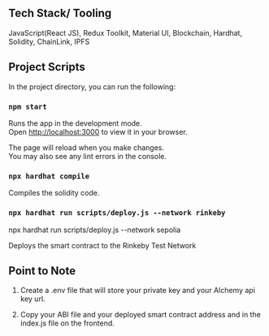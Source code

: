 

## Tech Stack/ Tooling

JavaScript(React JS), Redux Toolkit, Material UI, Blockchain, Hardhat, Solidity, ChainLink, IPFS

## Project Scripts

In the project directory, you can run the following:

### `npm start`

Runs the app in the development mode.\
Open [http://localhost:3000](http://localhost:3000) to view it in your browser.

The page will reload when you make changes.\
You may also see any lint errors in the console.

### `npx hardhat compile`

Compiles the solidity code.

### `npx hardhat run scripts/deploy.js --network rinkeby`

npx hardhat run scripts/deploy.js --network sepolia

Deploys the smart contract to the Rinkeby Test Network

## Point to Note

1. Create a .env file that will store your private key and your Alchemy api key url.

2. Copy your ABI file and your deployed smart contract address and in the index.js file on the frontend.
